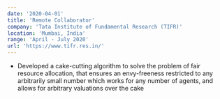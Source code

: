 ```yaml
---
date: '2020-04-01'
title: 'Remote Collaborator'
company: 'Tata Institute of Fundamental Research (TIFR)'
location: 'Mumbai, India'
range: 'April - July 2020'
url: 'https://www.tifr.res.in/'
---
```


- Developed a cake-cutting algorithm to solve the problem of fair resource allocation, that ensures an envy-freeness restricted to any arbitrarily small number which works for any number of agents, and allows for arbitrary valuations over the cake